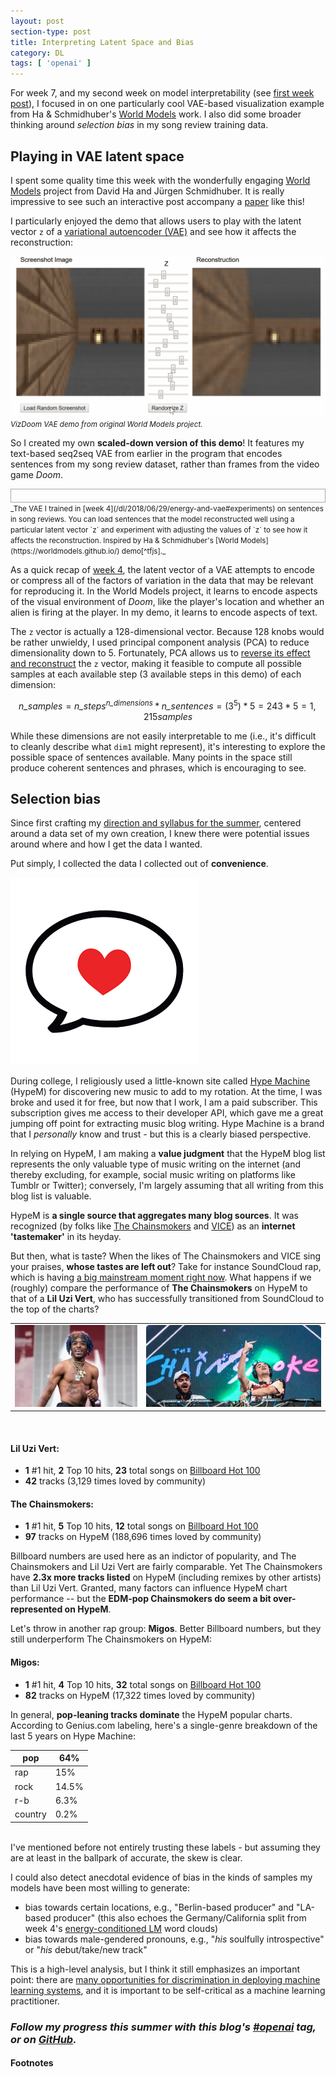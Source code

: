 ```yaml
---
layout: post
section-type: post
title: Interpreting Latent Space and Bias
category: DL
tags: [ 'openai' ]
---
```


For week 7, and my second week on model interpretability (see [first week post](/dl/2018/07/13/interpret-attn)), I focused in on one particularly cool VAE-based visualization example from Ha & Schmidhuber's [World Models](https://worldmodels.github.io/) work. I also did some broader thinking around _selection bias_ in my song review training data.

## Playing in VAE latent space

I spent some quality time this week with the wonderfully engaging [World Models](https://worldmodels.github.io/) project from David Ha and Jürgen Schmidhuber. It is really impressive to see such an interactive post accompany a [paper](https://arxiv.org/abs/1803.10122) like this!

I particularly enjoyed the demo that allows users to play with the latent vector `z` of a [variational autoencoder (VAE)](/dl/2018/06/29/energy-and-vae#seq2seq-vae-for-text-generation) and see how it affects the reconstruction:

![VizDoom VAE demo from original World Models project](/img/posts/doom-vae.gif)
<small>_VizDoom VAE demo from original World Models project._</small>

So I created my own **scaled-down version of this demo**! It features my text-based seq2seq VAE from earlier in the program that encodes sentences from my song review dataset, rather than frames from the video game _Doom_.

<script src="https://cdnjs.cloudflare.com/ajax/libs/p5.js/0.6.1/p5.min.js"></script>
<script src="https://cdnjs.cloudflare.com/ajax/libs/p5.js/0.6.1/addons/p5.dom.min.js"></script>
<script src="https://code.jquery.com/jquery-1.12.4.min.js" integrity="sha256-ZosEbRLbNQzLpnKIkEdrPv7lOy9C27hHQ+Xp8a4MxAQ=" crossorigin="anonymous"></script>
<div style="text-align: left;border: 1px solid darkgray;padding: 10px;">
    <div id="sketch"></div>
</div>
<script src="/js/vae_demo.js"></script>
<script>
  var vae = {
    data_dir: '/assets/data/vae_demo/',
    div_name: 'sketch',
    min_range: 0,
    max_range: 5
  };
  var custom_p5 = new p5(vae_demo(vae), vae.div_name);
</script>
<small>_The VAE I trained in [week 4](/dl/2018/06/29/energy-and-vae#experiments) on sentences in song reviews. You can load sentences that the model reconstructed well using a particular latent vector `z` and experiment with adjusting the values of `z` to see how it affects the reconstruction. Inspired by Ha &amp; Schmidhuber's [World Models](https://worldmodels.github.io/) demo[^tfjs]._</small>

As a quick recap of [week 4](/dl/2018/06/29/energy-and-vae#seq2seq-vae-for-text-generation), the latent vector of a VAE attempts to encode or compress all of the factors of variation in the data that may be relevant for reproducing it. In the World Models project, it learns to encode aspects of the visual environment of _Doom_, like the player's location and whether an alien is firing at the player. In my demo, it learns to encode aspects of text.

The `z` vector is actually a 128-dimensional vector. Because 128 knobs would be rather unwieldy, I used principal component analysis (PCA) to reduce dimensionality down to 5. Fortunately, PCA allows us to [reverse its effect and reconstruct](https://stats.stackexchange.com/a/229093) the `z` vector, making it feasible to compute all possible samples at each available step (3 available steps in this demo) of each dimension:

$$ \mathit{n\_samples} = \mathit{n\_steps}^\mathit{n\_dimensions} * \mathit{n\_sentences} = (3^5)*5 = 243 * 5 = 1,215 \mathit{samples} $$

While these dimensions are not easily interpretable to me (i.e., it's difficult to cleanly describe what `dim1` might represent), it's interesting to explore the possible space of sentences available. Many points in the space still produce coherent sentences and phrases, which is encouraging to see.

## Selection bias

Since first crafting my [direction and syllabus for the summer](/dl/2018/06/03/project-ideation), centered around a data set of my own creation, I knew there were potential issues around where and how I get the data I wanted.

Put simply, I collected the data I collected out of **convenience**.

![Hype Machine logo](/img/posts/hype-machine.png)

During college, I religiously used a little-known site called [Hype Machine](https://hypem.com/) (HypeM) for discovering new music to add to my rotation. At the time, I was broke and used it for free, but now that I work, I am a paid subscriber. This subscription gives me access to their developer API, which gave me a great jumping off point for extracting music blog writing. Hype Machine is a brand that I _personally_ know and trust - but this is a clearly biased perspective.

In relying on HypeM, I am making a **value judgment** that the HypeM blog list represents the only valuable type of music writing on the internet (and thereby excluding, for example, social music writing on platforms like Tumblr or Twitter); conversely, I'm largely assuming that all writing from this blog list is valuable.

HypeM is **a single source that aggregates many blog sources**. It was recognized (by folks like [The Chainsmokers](https://www.billboard.com/articles/news/magazine-feature/7510387/the-chainsmokers-billboard-cover-closer) and [VICE](https://noisey.vice.com/en_au/article/kzgwvm/the-rise-and-fall-of-hype-machine-the-internets-forgotten-fave)) as an **internet 'tastemaker'** in its heyday.

But then, what is taste? When the likes of The Chainsmokers and VICE sing your praises, **whose tastes are left out**? Take for instance SoundCloud rap, which is having [a big mainstream moment right now](http://www.vulture.com/2018/04/2018-soundcloud-rappers-guide.html). What happens if we (roughly) compare the performance of **The Chainsmokers** on HypeM to that of a **Lil Uzi Vert**, who has successfully transitioned from SoundCloud to the top of the charts?

<table style='border: none'>
    <tr>
        <td style='border: none'>
            <img src='/img/posts/lil-uzi-vert.jpg' alt='Lil Uzi Vert' style='max-height:279px'>
        </td>
        <td style='border: none'>
            <img src='/img/posts/chainsmokers.jpg' alt='The Chainsmokers'>
        </td>
    </tr>
</table>
<br />

#### Lil Uzi Vert:
  - **1** #1 hit, **2** Top 10 hits, **23** total songs on [Billboard Hot 100](https://www.billboard.com/music/lil-uzi-vert/chart-history/hot-100)
  - **42** tracks (3,129 times loved by community)

#### The Chainsmokers:
  - **1** #1 hit, **5** Top 10 hits, **12** total songs on [Billboard Hot 100](https://www.billboard.com/music/the-chainsmokers/chart-history/hot-100)
  - **97** tracks on HypeM (188,696 times loved by community)

Billboard numbers are used here as an indictor of popularity, and The Chainsmokers and Lil Uzi Vert are fairly comparable. Yet The Chainsmokers have **2.3x more tracks listed** on HypeM (including remixes by other artists) than Lil Uzi Vert. Granted, many factors can influence HypeM chart performance -- but the **EDM-pop Chainsmokers do seem a bit over-represented on HypeM**.

Let's throw in another rap group: **Migos**. Better Billboard numbers, but they still underperform The Chainsmokers on HypeM:

#### Migos:
  - **1** #1 hit, **4** Top 10 hits, **32** total songs on [Billboard Hot 100](https://www.billboard.com/music/migos/chart-history/hot-100)
  - **82** tracks on HypeM (17,322 times loved by community)

In general, **pop-leaning tracks dominate** the HypeM popular charts. According to Genius.com labeling, here's a single-genre breakdown of the last 5 years on Hype Machine:

<table style="margin-left: auto;margin-right: auto;">
  <thead>
    <tr>
      <th>pop</th>
      <th>64%</th>
    </tr>
  </thead>
  <tbody>
    <tr>
      <td>rap</td>
      <td>15%</td>
    </tr>
    <tr>
      <td>rock</td>
      <td>14.5%</td>
    </tr>
    <tr>
      <td>r-b</td>
      <td>6.3%</td>
    </tr>
    <tr>
      <td>country</td>
      <td>0.2%</td>
    </tr>
  </tbody>
</table>
<br />
I've mentioned before not entirely trusting these labels - but assuming they are at least in the ballpark of accurate, the skew is clear.

I could also detect anecdotal evidence of bias in the kinds of samples my models have been most willing to generate:
- bias towards certain locations, e.g., "Berlin-based producer" and "LA-based producer" (this also echoes the Germany/California split from week 4's [energy-conditioned LM](/dl/2018/06/29/energy-and-vae#energy-conditioned-language-model) word clouds)
- bias towards male-gendered pronouns, e.g., "_his_ soulfully introspective" or "_his_ debut/take/new track"

This is a high-level analysis, but I think it still emphasizes an important point: there are [many opportunities for discrimination in deploying machine learning systems](https://nlpers.blogspot.com/2018/06/many-opportunities-for-discimination-in.html), and it is important to be self-critical as a machine learning practitioner.

### _Follow my progress this summer with this blog's [#openai](/tags/openai) tag, or on [GitHub](https://github.com/iconix/openai)._

#### Footnotes

[^tfjs]: The original demo uses [tensorflow.js](https://js.tensorflow.org/), a JavaScript library for deploying ML models in the browser. Since I didn't want to learn a new library right now, I instead pre-computed all samples offline with my PyTorch model. Check out my [work notebook](http://nbviewer.jupyter.org/github/iconix/openai/blob/master/nbs/world-models-vae.ipynb) for a sketch of how the precomputing was done.
